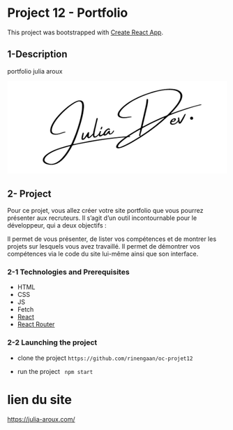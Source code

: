 # Project 12 - Portfolio

This project was bootstrapped with [Create React App](https://github.com/facebook/create-react-app).

## 1-Description

portfolio julia aroux

![portfolio](src/images/logo.png)

## 2- Project

Pour ce projet, vous allez créer votre site portfolio que vous pourrez présenter aux recruteurs. Il s’agit d’un outil incontournable pour le développeur, qui a deux objectifs : 

Il permet de vous présenter, de lister vos compétences et de montrer les projets sur lesquels vous avez travaillé.
Il permet de démontrer vos compétences via le code du site lui-même ainsi que son interface. 

### 2-1 Technologies and Prerequisites

-   HTML
-   CSS
-   JS
-   Fetch
-   [React](https://fr.reactjs.org/)
-   [React Router](https://reactrouter.com/)

### 2-2 Launching the project

-   clone the project
    `https://github.com/rinengaan/oc-projet12`

-   run the project
    ` npm start`

# lien du site
https://julia-aroux.com/